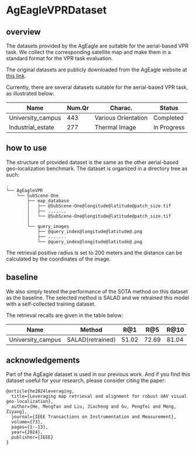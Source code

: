 # AgEagleVPRDataset

## overview
The datasets provided by the AgEagle are suitable for the aerial-based VPR task. We collect the corresponding satellite map and make them in a standard format for the VPR task evaluation.

The original datasets are publicly downloaded from the AgEagle website at [this link](https://ageagle.com/resources/?filter_by=data-set). 

Currently, there are several datasets suitable for the aerial-based VPR task, as illustrated below:

| Name | Num.Qr | Charac. | Status | 
|---------|---------|---------|---------|
| University_campus   | 443   | Various Orientation  | Completed |
| Industrial_estate   | 277   | Thermal Image   | In Progress |


## how to use
The structure of provided dataset is the same as the other aerial-based geo-localization benchmark. The dataset is organized in a directory tree as such:

```
.
└── AgEagleVPR
    └── SubScene-One
        ├── map_database
        │   ├── @SubScene-One@longitude@latitude@patch_size.tif
        │   ├── .......    
        │   └── @SubScene-One@longitude@latitude@patch_size.tif
        │
        └── query_images
            ├── @query_index@longitude@latitude@.png
            ├── .......    
            └── @query_index@longitude@latitude@.png
```

The retrieval positive radius is set to 200 meters and the distance can be calculated by the coordinates of the image.

## baseline
We also simply tested the performance of the SOTA method on this dataset as the baseline. The selected method is SALAD and we retrained this model with a self-collected training dataset.

The retrieval recalls are given in the table below:

| Name | Method | R@1 | R@5 | R@10 |
|---------|---------|---------|---------|---------|
| University_campus   | SALAD(retrained)   | 51.02 | 72.69 | 81.04 |

## acknowledgements
Part of the AgEagle dataset is used in our previous work. And if you find this dataset useful for your research, please consider citing the paper:
```
@article{he2024leveraging,
  title={Leveraging map retrieval and alignment for robust UAV visual geo-localization},
  author={He, Mengfan and Liu, Jiacheng and Gu, Pengfei and Meng, Ziyang},
  journal={IEEE Transactions on Instrumentation and Measurement},
  volume={73},
  pages={1--13},
  year={2024},
  publisher={IEEE}
}
```
